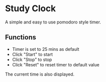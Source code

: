# Study Clock

A simple and easy to use pomodoro style timer.

## Functions

- Timer is set to 25 mins as default
- Click "Start" to start
- Click "Stop" to stop
- Click "Reset" to reset timer to default value

The current time is also displayed.

